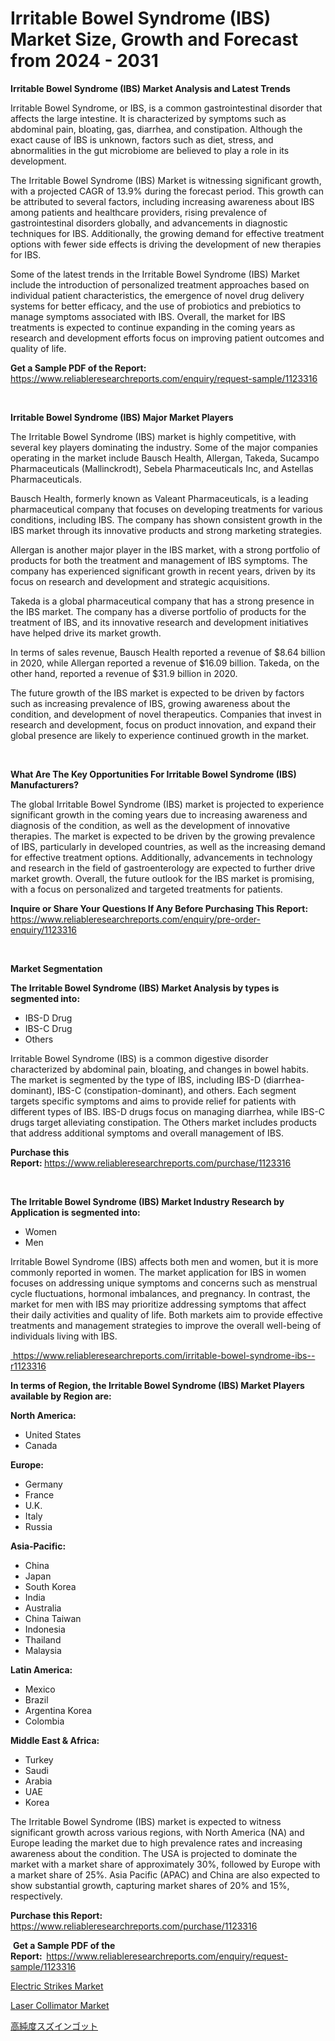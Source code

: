 <p><h1>Irritable Bowel Syndrome (IBS) Market Size, Growth and Forecast from 2024 - 2031</h1></p><p><strong>Irritable Bowel Syndrome (IBS) Market Analysis and Latest Trends</strong></p>
<p><p>Irritable Bowel Syndrome, or IBS, is a common gastrointestinal disorder that affects the large intestine. It is characterized by symptoms such as abdominal pain, bloating, gas, diarrhea, and constipation. Although the exact cause of IBS is unknown, factors such as diet, stress, and abnormalities in the gut microbiome are believed to play a role in its development.</p><p>The Irritable Bowel Syndrome (IBS) Market is witnessing significant growth, with a projected CAGR of 13.9% during the forecast period. This growth can be attributed to several factors, including increasing awareness about IBS among patients and healthcare providers, rising prevalence of gastrointestinal disorders globally, and advancements in diagnostic techniques for IBS. Additionally, the growing demand for effective treatment options with fewer side effects is driving the development of new therapies for IBS.</p><p>Some of the latest trends in the Irritable Bowel Syndrome (IBS) Market include the introduction of personalized treatment approaches based on individual patient characteristics, the emergence of novel drug delivery systems for better efficacy, and the use of probiotics and prebiotics to manage symptoms associated with IBS. Overall, the market for IBS treatments is expected to continue expanding in the coming years as research and development efforts focus on improving patient outcomes and quality of life.</p></p>
<p><strong>Get a Sample PDF of the Report:&nbsp;</strong> <a href="https://www.reliableresearchreports.com/enquiry/request-sample/1123316">https://www.reliableresearchreports.com/enquiry/request-sample/1123316</a></p>
<p>&nbsp;</p>
<p><strong>Irritable Bowel Syndrome (IBS) Major Market Players</strong></p>
<p><p>The Irritable Bowel Syndrome (IBS) market is highly competitive, with several key players dominating the industry. Some of the major companies operating in the market include Bausch Health, Allergan, Takeda, Sucampo Pharmaceuticals (Mallinckrodt), Sebela Pharmaceuticals Inc, and Astellas Pharmaceuticals.</p><p>Bausch Health, formerly known as Valeant Pharmaceuticals, is a leading pharmaceutical company that focuses on developing treatments for various conditions, including IBS. The company has shown consistent growth in the IBS market through its innovative products and strong marketing strategies.</p><p>Allergan is another major player in the IBS market, with a strong portfolio of products for both the treatment and management of IBS symptoms. The company has experienced significant growth in recent years, driven by its focus on research and development and strategic acquisitions.</p><p>Takeda is a global pharmaceutical company that has a strong presence in the IBS market. The company has a diverse portfolio of products for the treatment of IBS, and its innovative research and development initiatives have helped drive its market growth.</p><p>In terms of sales revenue, Bausch Health reported a revenue of $8.64 billion in 2020, while Allergan reported a revenue of $16.09 billion. Takeda, on the other hand, reported a revenue of $31.9 billion in 2020.</p><p>The future growth of the IBS market is expected to be driven by factors such as increasing prevalence of IBS, growing awareness about the condition, and development of novel therapeutics. Companies that invest in research and development, focus on product innovation, and expand their global presence are likely to experience continued growth in the market.</p></p>
<p>&nbsp;</p>
<p><strong>What Are The Key Opportunities For Irritable Bowel Syndrome (IBS) Manufacturers?</strong></p>
<p><p>The global Irritable Bowel Syndrome (IBS) market is projected to experience significant growth in the coming years due to increasing awareness and diagnosis of the condition, as well as the development of innovative therapies. The market is expected to be driven by the growing prevalence of IBS, particularly in developed countries, as well as the increasing demand for effective treatment options. Additionally, advancements in technology and research in the field of gastroenterology are expected to further drive market growth. Overall, the future outlook for the IBS market is promising, with a focus on personalized and targeted treatments for patients.</p></p>
<p><strong>Inquire or Share Your Questions If Any Before Purchasing This Report:</strong> <a href="https://www.reliableresearchreports.com/enquiry/pre-order-enquiry/1123316">https://www.reliableresearchreports.com/enquiry/pre-order-enquiry/1123316</a></p>
<p>&nbsp;</p>
<p><strong>Market Segmentation</strong></p>
<p><strong>The Irritable Bowel Syndrome (IBS) Market Analysis by types is segmented into:</strong></p>
<p><ul><li>IBS-D Drug</li><li>IBS-C Drug</li><li>Others</li></ul></p>
<p><p>Irritable Bowel Syndrome (IBS) is a common digestive disorder characterized by abdominal pain, bloating, and changes in bowel habits. The market is segmented by the type of IBS, including IBS-D (diarrhea-dominant), IBS-C (constipation-dominant), and others. Each segment targets specific symptoms and aims to provide relief for patients with different types of IBS. IBS-D drugs focus on managing diarrhea, while IBS-C drugs target alleviating constipation. The Others market includes products that address additional symptoms and overall management of IBS.</p></p>
<p><strong>Purchase this Report:&nbsp;</strong><a href="https://www.reliableresearchreports.com/purchase/1123316">https://www.reliableresearchreports.com/purchase/1123316</a></p>
<p>&nbsp;</p>
<p><strong>The Irritable Bowel Syndrome (IBS) Market Industry Research by Application is segmented into:</strong></p>
<p><ul><li>Women</li><li>Men</li></ul></p>
<p><p>Irritable Bowel Syndrome (IBS) affects both men and women, but it is more commonly reported in women. The market application for IBS in women focuses on addressing unique symptoms and concerns such as menstrual cycle fluctuations, hormonal imbalances, and pregnancy. In contrast, the market for men with IBS may prioritize addressing symptoms that affect their daily activities and quality of life. Both markets aim to provide effective treatments and management strategies to improve the overall well-being of individuals living with IBS.</p></p>
<p><a href="https://www.reliableresearchreports.com/irritable-bowel-syndrome-ibs--r1123316">&nbsp;https://www.reliableresearchreports.com/irritable-bowel-syndrome-ibs--r1123316</a></p>
<p><strong>In terms of Region, the Irritable Bowel Syndrome (IBS) Market Players available by Region are:</strong></p>
<p>
    <p> <strong> North America: </strong>
        <ul>
            <li>United States</li>
            <li>Canada</li>
        </ul>
        </p> 
    <p> <strong> Europe: </strong>
        <ul>
            <li>Germany</li>
            <li>France</li>
            <li>U.K.</li>
            <li>Italy</li>
            <li>Russia</li>
        </ul>
        </p> 
    <p> <strong> Asia-Pacific: </strong>
        <ul>
            <li>China</li>
            <li>Japan</li>
            <li>South Korea</li>
            <li>India</li>
            <li>Australia</li>
            <li>China Taiwan</li>
            <li>Indonesia</li>
            <li>Thailand</li>
            <li>Malaysia</li>
        </ul>
        </p> 
    <p> <strong> Latin America: </strong>
        <ul>
            <li>Mexico</li>
            <li>Brazil</li>
            <li>Argentina Korea</li>
            <li>Colombia</li>
        </ul>
        </p> 
    <p> <strong> Middle East & Africa: </strong>
        <ul>
            <li>Turkey</li>
            <li>Saudi</li>
            <li>Arabia</li>
            <li>UAE</li>
            <li>Korea</li>
        </ul>
    </p>
    </p>
<p><p>The Irritable Bowel Syndrome (IBS) market is expected to witness significant growth across various regions, with North America (NA) and Europe leading the market due to high prevalence rates and increasing awareness about the condition. The USA is projected to dominate the market with a market share of approximately 30%, followed by Europe with a market share of 25%. Asia Pacific (APAC) and China are also expected to show substantial growth, capturing market shares of 20% and 15%, respectively.</p></p>
<p><strong>Purchase this Report: </strong><a href="https://www.reliableresearchreports.com/purchase/1123316">https://www.reliableresearchreports.com/purchase/1123316</a></p>
<p>&nbsp;<strong>Get a Sample PDF of the Report:&nbsp;&nbsp;</strong><a href="https://www.reliableresearchreports.com/enquiry/request-sample/1123316">https://www.reliableresearchreports.com/enquiry/request-sample/1123316</a></p>
<p><strong></strong></p>
<p><p><a href="https://github.com/KeeganBarrows2023/Market-Research-Report-List-2/blob/main/electric-strikes-market.md">Electric Strikes Market</a></p><p><a href="https://github.com/Alonsoolds3wq1d81czn8rbol/Market-Research-Report-List-3/blob/main/laser-collimator-market.md">Laser Collimator Market</a></p><p><a href="https://github.com/KenyonJohns/Market-Research-Report-List-1/blob/main/8860629178947.md">高純度スズインゴット</a></p></p>